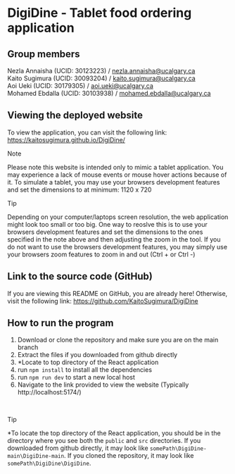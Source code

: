 # DigiDine - Tablet food ordering application
## Group members
Nezla Annaisha (UCID: 30123223) / nezla.annaisha@ucalgary.ca
<br/> Kaito Sugimura (UCID: 30093204) / kaito.sugimura@ucalgary.ca 
<br/> Aoi Ueki (UCID: 30179305) / aoi.ueki@ucalgary.ca
<br/> Mohamed Ebdalla (UCID: 30103938) / mohamed.ebdalla@ucalgary.ca


## Viewing the deployed website
To view the application, you can visit the following link: https://kaitosugimura.github.io/DigiDine/
> [!NOTE]  
> Please note this website is intended only to mimic a tablet application.
> You may experience a lack of mouse events or mouse hover actions because of it.
> To simulate a tablet, you may use your browsers development features and set the dimensions to at minimum: 1120 x 720

> [!TIP]
> Depending on your computer/laptops screen resolution, the web application might look too small or too big.
> One way to reoslve this is to use your browsers development features and set the dimensions to the ones specified in the note above and then adjusting the zoom in the tool.
> If you do not want to use the browsers development features, you may simply use your browsers zoom features to zoom in and out (Ctrl + or Ctrl -)

## Link to the source code (GitHub)
If you are viewing this README on GitHub, you are already here!
Otherwise, visit the following link: https://github.com/KaitoSugimura/DigiDine

## How to run the program
1. Download or clone the repository and make sure you are on the main branch
2. Extract the files if you downloaded from github directly
3. *Locate to top directory of the React application
5. run `npm install` to install all the dependencies 
6. run `npm run dev` to start a new local host
7. Navigate to the link provided to view the website (Typically http://localhost:5174/)
<br/>

> [!TIP]
> *To locate the top directory of the React application, you should be in the directory where you see both the `public` and `src` directories.
> If you downloaded from github directly, it may look like `somePath\DigiDine-main\DigiDine-main`.
> If you cloned the repository, it may look like `somePath\DigiDine\DigiDine`.
